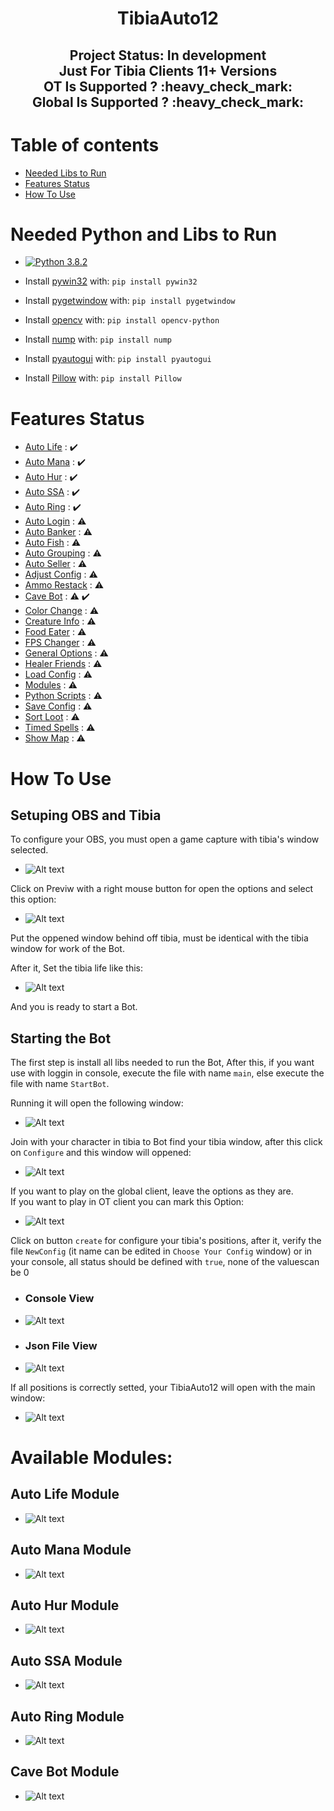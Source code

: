 <h1 align="center"> TibiaAuto12 </h1>

<h2 align="center"> Project Status: In development <br />Just For Tibia Clients 11+ Versions<br />OT Is Supported ? :heavy_check_mark:<br />Global Is Supported ? :heavy_check_mark:</h2>
  
  
# Table of contents

- [Needed Libs to Run](#Needed-Python-and-Libs-to-Run)
- [Features Status](#Features-Status)
- [How To Use](#How-To-Use)

# Needed Python and Libs to Run

- [![Python 3.8.2](https://img.shields.io/badge/python-3.8.2-blue.svg)](https://www.python.org/downloads/release/python-382/)

- Install [pywin32](http://www.qarevolution.com/5-step-install-pywin32-using-pip/) with: `pip install pywin32`

- Install [pygetwindow](https://pypi.org/project/PyGetWindow/) with: `pip install pygetwindow`

- Install [opencv](https://pypi.org/project/opencv-python/) with: `pip install opencv-python`

- Install [nump](https://pypi.org/project/numpy/) with: `pip install nump`

- Install [pyautogui](https://pypi.org/project/PyAutoGUI/) with: `pip install pyautogui`

- Install [Pillow](https://pypi.org/project/Pillow/2.2.2/) with: `pip install Pillow`

# Features Status

- [Auto Life](#Auto-Life-Module) : :heavy_check_mark:
- [Auto Mana](#Auto-Mana-Module) : :heavy_check_mark:
- [Auto Hur](#Auto-Hur-Module) : :heavy_check_mark:
- [Auto SSA](#Auto-SSA-Module) : :heavy_check_mark:
- [Auto Ring](#Auto-Ring-Module) : :heavy_check_mark:
- [Auto Login]() : :warning:
- [Auto Banker]() : :warning:
- [Auto Fish]() : :warning:
- [Auto Grouping]() : :warning:
- [Auto Seller]() : :warning:
- [Adjust Config]() : :warning:
- [Ammo Restack]() : :warning:
- [Cave Bot](#Cave-Bot-Module) : :warning: :heavy_check_mark:
- [Color Change]() : :warning:
- [Creature Info]() : :warning:
- [Food Eater]() : :warning:
- [FPS Changer]() : :warning:
- [General Options]() : :warning:
- [Healer Friends]() : :warning:
- [Load Config]() : :warning:
- [Modules]() : :warning:
- [Python Scripts]() : :warning:
- [Save Config]() : :warning:
- [Sort Loot]() : :warning:
- [Timed Spells]() : :warning:
- [Show Map]() : :warning:

# How To Use

## Setuping OBS and Tibia

To configure your OBS, you must open a game capture with tibia's window selected.

- ![Alt text](https://github.com/MuriloChianfa/TibiaAuto12/blob/master/images/ImagesReadme/OBS/SetTibia.png)

Click on Previw with a right mouse button for open the options and select this option:

- ![Alt text](https://github.com/MuriloChianfa/TibiaAuto12/blob/master/images/ImagesReadme/OBS/Projetor.png)

Put the oppened window behind off tibia, must be identical with the tibia window for work of the Bot.

After it, Set the tibia life like this:

- ![Alt text](https://github.com/MuriloChianfa/TibiaAuto12/blob/master/images/ImagesReadme/OBS/MarkLife.png)

And you is ready to start a Bot.

## Starting the Bot

The first step is install all libs needed to run the Bot, After this, if you want use with loggin in console, execute the file with name `main`, else execute the file with name `StartBot`.

Running it will open the following window:

- ![Alt text](https://github.com/MuriloChianfa/TibiaAuto12/blob/master/images/ImagesReadme/SelectCharacter.png)

Join with your character in tibia to Bot find your tibia window, after this click on `Configure` and this window will oppened:

- ![Alt text](https://github.com/MuriloChianfa/TibiaAuto12/blob/master/images/ImagesReadme/SelectConfig.png)

If you want to play on the global client, leave the options as they are.
<br />
If you want to play in OT client you can mark this Option:

- ![Alt text](https://github.com/MuriloChianfa/TibiaAuto12/blob/master/images/ImagesReadme/SendEvents.png)

Click on button `create` for configure your tibia's positions, after it, verify the file `NewConfig` (it name can be edited in `Choose Your Config` window) or in your console, all status should be defined with `true`, none of the values ​​can be 0

- ### Console View
- ![Alt text](https://github.com/MuriloChianfa/TibiaAuto12/blob/master/images/ImagesReadme/ConsoleConfig.png)

- ### Json File View
- ![Alt text](https://github.com/MuriloChianfa/TibiaAuto12/blob/master/images/ImagesReadme/JsonConfig.png)

If all positions is correctly setted, your TibiaAuto12 will open with the main window:

- ![Alt text](https://github.com/MuriloChianfa/TibiaAuto12/blob/master/images/ImagesReadme/Root.png)

# Available Modules:

## Auto Life Module

- ![Alt text](https://github.com/MuriloChianfa/TibiaAuto12/blob/master/images/ImagesReadme/AutoHeal.png)

## Auto Mana Module

- ![Alt text](https://github.com/MuriloChianfa/TibiaAuto12/blob/master/images/ImagesReadme/AutoMana.png)

## Auto Hur Module

- ![Alt text](https://github.com/MuriloChianfa/TibiaAuto12/blob/master/images/ImagesReadme/AutoHur.png)

## Auto SSA Module

- ![Alt text](https://github.com/MuriloChianfa/TibiaAuto12/blob/master/images/ImagesReadme/AutoAmulet.png)

## Auto Ring Module


- ![Alt text](https://github.com/MuriloChianfa/TibiaAuto12/blob/master/images/ImagesReadme/AutoRing.png)

## Cave Bot Module

- ![Alt text](https://github.com/MuriloChianfa/TibiaAuto12/blob/master/images/ImagesReadme/CaveBot.png)
